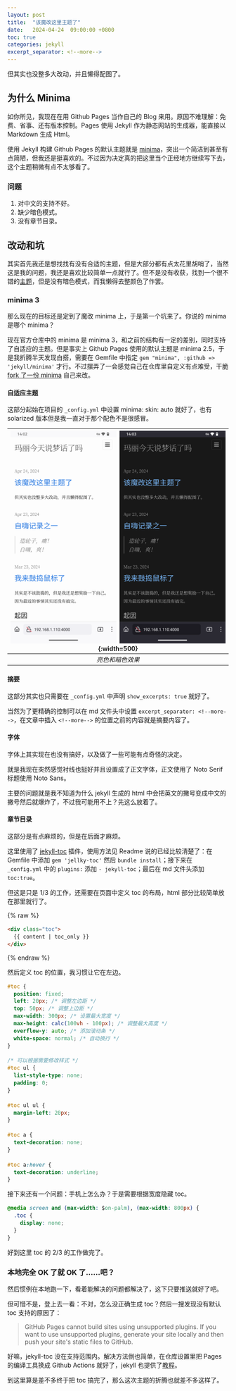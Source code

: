 ```yaml
---
layout: post
title:  "该魔改这里主题了"
date:   2024-04-24  09:00:00 +0800
toc: true
categories: jekyll 
excerpt_separator: <!--more-->
---
```


但其实也没整多大改动，并且懒得配图了。

<!--more-->

## 为什么 Minima

如你所见，我现在在用 Github Pages 当作自己的 Blog 来用。原因不难理解：免费、省事、还有版本控制。Pages 使用 Jekyll 作为静态网站的生成器，能直接以 Markdown 生成 Html。  

使用 Jekyll 构建 Github Pages 的默认主题就是 [minima](https://github.com/jekyll/minima)，突出一个简洁到甚至有点简陋，但我还是挺喜欢的。不过因为决定真的把这里当个正经地方继续写下去，这个主题稍微有点不太够看了。

### 问题

1. 对中文的支持不好。
2. 缺少暗色模式。
3. 没有章节目录。

## 改动和坑

其实首先我还是想找找有没有合适的主题，但是大部分都有点太花里胡哨了，当然这是我的问题，我还是喜欢比较简单一点就行了。但不是没有收获，找到一个很不错的[主题](https://github.com/gledos/jekyll-minimal-theme-zh-cmn-hans)，但是没有暗色模式，而我懒得去整颜色了作罢。

### minima 3

那么现在的目标还是定到了魔改 minima 上，于是第一个坑来了。你说的 minima 是哪个 minima？  

现在官方仓库中的 minima 是 minima 3，和之前的结构有一定的差别，同时支持了自适应的主题。但是事实上 Github Pages 使用的默认主题是 minima 2.5，于是我折腾半天发现白搭，需要在 Gemfile 中指定 `gem "minima", :github => 'jekyll/minima'` 才行。不过摆弄了一会感觉自己在仓库里自定义有点难受，干脆 [fork 了一份 minima](https://github.com/Steve-Mr/minima) 自己来改。

#### 自适应主题

这部分起始在项目的 `_config.yml` 中设置 minima: skin: auto 就好了，也有 solarized 版本但是我一直对于那个配色不是很感冒。  

| ![](/asset/minima/auto.png){:width=500} |
| :-------------------------------------: |
|            *亮色和暗色效果*             |

#### 摘要

这部分其实也只需要在 `_config.yml` 中声明 `show_excerpts: true` 就好了。  

当然为了更精确的控制可以在 md 文件头中设置 `excerpt_separator: <!--more-->`，在文章中插入 `<!--more-->` 的位置之前的内容就是摘要内容了。


#### 字体

字体上其实现在也没有搞好，以及做了一些可能有点奇怪的决定。  

就是我现在突然感觉衬线也挺好并且设置成了正文字体，正文使用了 Noto Serif 标题使用 Noto Sans。  

主要的问题就是我不知道为什么 jekyll 生成的 html 中会把英文的撇号变成中文的撇号然后就爆炸了，不过我可能用不上？先这么放着了。

#### 章节目录

这部分是有点麻烦的，但是在后面才麻烦。  

这里使用了 [jekyll-toc](https://github.com/toshimaru/jekyll-toc) 插件，使用方法见 Readme 说的已经比较清楚了：在 Gemfile 中添加 `gem 'jellky-toc'` 然后 `bundle install`；接下来在 `_config.yml` 中的 `plugins:` 添加 `- jekyll-toc`；最后在 md 文件头添加 `toc:true`。  

但这是只是 1/3 的工作，还需要在页面中定义 toc 的布局，html 部分比较简单放在那里就行了。

{% raw %}
```html
<div class="toc">
  {{ content | toc_only }}
</div>
```
{% endraw %}

然后定义 toc 的位置，我习惯让它在左边。

```css
#toc {
  position: fixed;
  left: 20px; /* 调整左边距 */
  top: 50px; /* 调整上边距 */
  max-width: 300px; /* 设置最大宽度 */
  max-height: calc(100vh - 100px); /* 调整最大高度 */
  overflow-y: auto; /* 添加滚动条 */
  white-space: normal; /* 自动换行 */
}

/* 可以根据需要修改样式 */
#toc ul {
  list-style-type: none;
  padding: 0;
}

#toc ul ul {
  margin-left: 20px;
}

#toc a {
  text-decoration: none;
}

#toc a:hover {
  text-decoration: underline;
}
```

接下来还有一个问题：手机上怎么办？于是需要根据宽度隐藏 toc。

```css
@media screen and (max-width: $on-palm), (max-width: 800px) {
  .toc {
    display: none;
  }
}
```

好到这里 toc 的 2/3 的工作做完了。

### 本地完全 OK 了就 OK 了……吧？

然后惯例在本地跑一下，看着能解决的问题都解决了，这下只要推送就好了吧。  

但可惜不是，登上去一看：不对，怎么没正确生成 toc？然后一搜发现没有默认 toc 支持的原因了：  

> GitHub Pages cannot build sites using unsupported plugins. If you want to use unsupported plugins, generate your site locally and then push your site's static files to GitHub.  

好嘛，jekyll-toc 没在支持范围内。解决方法倒也简单，在仓库设置里把 Pages 的编译工具换成 Github Actions 就好了，jekyll 也提供了[教程](https://jekyllrb.com/docs/continuous-integration/github-actions/)。  

到这里算是差不多终于把 toc 搞完了，那么这次主题的折腾也就差不多这样了。

